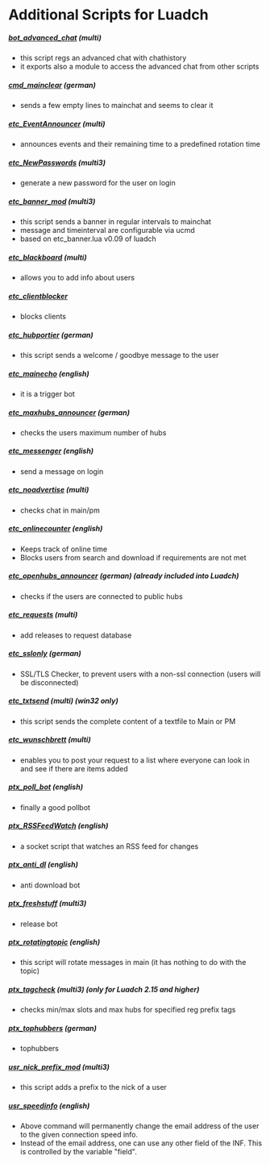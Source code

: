 # Additional Scripts for Luadch

##### [bot_advanced_chat](https://github.com/luadch/scripts/tree/master/zip) (multi)
 - this script regs an advanced chat with chathistory
 - it exports also a module to access the advanced chat from other scripts

##### [cmd_mainclear](https://github.com/luadch/scripts/tree/master/zip) (german)
- sends a few empty lines to mainchat and seems to clear it

##### [etc_EventAnnouncer](https://github.com/luadch/scripts/tree/master/zip) (multi)
- announces events and their remaining time to a predefined rotation time

##### [etc_NewPasswords](https://github.com/luadch/scripts/tree/master/zip) (multi3)
- generate a new password for the user on login

##### [etc_banner_mod](https://github.com/luadch/scripts/tree/master/zip) (multi3)
- this script sends a banner in regular intervals to mainchat
- message and timeinterval are configurable via ucmd
- based on etc_banner.lua v0.09 of luadch

##### [etc_blackboard](https://github.com/luadch/scripts/tree/master/zip) (multi)
- allows you to add info about users

##### [etc_clientblocker](https://github.com/luadch/scripts/tree/master/zip)
- blocks clients

##### [etc_hubportier](https://github.com/luadch/scripts/tree/master/zip) (german)
- this script sends a welcome / goodbye message to the user

##### [etc_mainecho](https://github.com/luadch/scripts/tree/master/zip) (english)
- it is a trigger bot

##### [etc_maxhubs_announcer](https://github.com/luadch/scripts/tree/master/zip) (german)
- checks the users maximum number of hubs

##### [etc_messenger](https://github.com/luadch/scripts/tree/master/zip) (english)
- send a message on login

##### [etc_noadvertise](https://github.com/luadch/scripts/tree/master/zip) (multi)
- checks chat in main/pm

##### [etc_onlinecounter](https://github.com/luadch/scripts/tree/master/zip) (english)
- Keeps track of online time
- Blocks users from search and download if requirements are not met

##### [etc_openhubs_announcer](https://github.com/luadch/scripts/tree/master/zip) (german) (already included into Luadch)
- checks if the users are connected to public hubs

##### [etc_requests](https://github.com/luadch/scripts/tree/master/zip) (multi)
- add releases to request database

##### [etc_sslonly](https://github.com/luadch/scripts/tree/master/zip) (german)
- SSL/TLS Checker, to prevent users with a non-ssl connection (users will be disconnected)

##### [etc_txtsend](https://github.com/luadch/scripts/tree/master/zip) (multi) (win32 only)
- this script sends the complete content of a textfile to Main or PM

##### [etc_wunschbrett](https://github.com/luadch/scripts/tree/master/zip) (multi)
- enables you to post your request to a list where everyone can look in and see if there are items added

##### [ptx_poll_bot](https://github.com/luadch/scripts/tree/master/zip) (english)
- finally a good pollbot

##### [ptx_RSSFeedWatch](https://github.com/luadch/scripts/tree/master/zip) (english)
- a socket script that watches an RSS feed for changes

##### [ptx_anti_dl](https://github.com/luadch/scripts/tree/master/zip) (english)
- anti download bot

##### [ptx_freshstuff](https://github.com/luadch/scripts/tree/master/zip) (multi3)
- release bot

##### [ptx_rotatingtopic](https://github.com/luadch/scripts/tree/master/zip) (english)
- this script will rotate messages in main (it has nothing to do with the topic)

##### [ptx_tagcheck](https://github.com/luadch/scripts/tree/master/zip) (multi3) (only for Luadch 2.15 and higher)
- checks min/max slots and max hubs for specified reg prefix tags

##### [ptx_tophubbers](https://github.com/luadch/scripts/tree/master/zip) (german)
- tophubbers

##### [usr_nick_prefix_mod](https://github.com/luadch/scripts/tree/master/zip) (multi3)
- this script adds a prefix to the nick of a user

##### [usr_speedinfo](https://github.com/luadch/scripts/tree/master/zip) (english)
- Above command will permanently change the email address of the user to the given connection speed info.
- Instead of the email address, one can use any other field of the INF. This is controlled by the variable "field".
